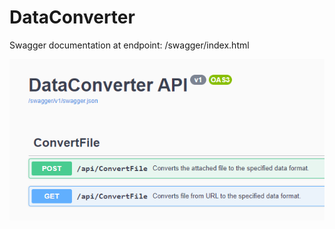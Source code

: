 # DataConverter

Swagger documentation at endpoint: /swagger/index.html

![API Documentation.](media/api.png "API Documentation")

